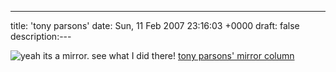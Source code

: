 ---
title: 'tony parsons'
date: Sun, 11 Feb 2007 23:16:03 +0000
draft: false
description:---

![](/shared/2007/02/photos-eggert.jpg "yeah its a mirror. see what I did there!") [tony parsons' mirror column](http://www.mirror.co.uk/news/columnists/parsons/)